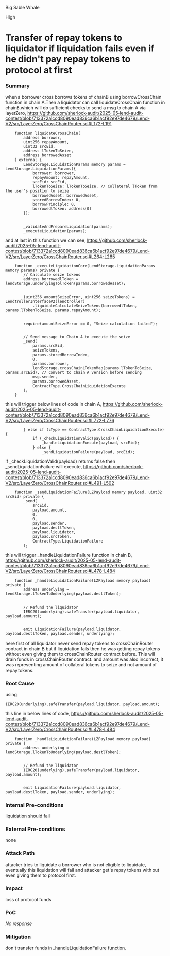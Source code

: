 Big Sable Whale

High

# Transfer of repay tokens to liquidator if liquidation fails even if he didn't pay repay tokens to protocol at first

### Summary

when a borrower cross borrows tokens of chainB using borrowCrossChain function in chain A.Then a liquidator can call liquidateCrossChain function in chainB.which will do sufficient checks to send a msg to chain A via layerZero,
https://github.com/sherlock-audit/2025-05-lend-audit-contest/blob/713372a1ccd8090ead836ca6b1acf92e97de4679/Lend-V2/src/LayerZero/CrossChainRouter.sol#L172-L191
```solidity
    function liquidateCrossChain(
        address borrower,
        uint256 repayAmount,
        uint32 srcEid,
        address lTokenToSeize,
        address borrowedAsset
    ) external {
        LendStorage.LiquidationParams memory params = LendStorage.LiquidationParams({
            borrower: borrower,
            repayAmount: repayAmount,
            srcEid: srcEid,
            lTokenToSeize: lTokenToSeize, // Collateral lToken from the user's position to seize
            borrowedAsset: borrowedAsset,
            storedBorrowIndex: 0,
            borrowPrinciple: 0,
            borrowedlToken: address(0)
        });


        _validateAndPrepareLiquidation(params);
        _executeLiquidation(params);
```
and at last in this function we can see,
https://github.com/sherlock-audit/2025-05-lend-audit-contest/blob/713372a1ccd8090ead836ca6b1acf92e97de4679/Lend-V2/src/LayerZero/CrossChainRouter.sol#L264-L285
```solidity
    function _executeLiquidationCore(LendStorage.LiquidationParams memory params) private {
        // Calculate seize tokens
        address borrowedlToken = lendStorage.underlyingTolToken(params.borrowedAsset);


        (uint256 amountSeizeError, uint256 seizeTokens) = LendtrollerInterfaceV2(lendtroller)
            .liquidateCalculateSeizeTokens(borrowedlToken, params.lTokenToSeize, params.repayAmount);


        require(amountSeizeError == 0, "Seize calculation failed");


        // Send message to Chain A to execute the seize
        _send(
            params.srcEid,
            seizeTokens,
            params.storedBorrowIndex,
            0,
            params.borrower,
            lendStorage.crossChainLTokenMap(params.lTokenToSeize, params.srcEid), // Convert to Chain A version before sending
            msg.sender,
            params.borrowedAsset,
            ContractType.CrossChainLiquidationExecute
        );
    }
```
this will trigger below lines of code in chain A,
https://github.com/sherlock-audit/2025-05-lend-audit-contest/blob/713372a1ccd8090ead836ca6b1acf92e97de4679/Lend-V2/src/LayerZero/CrossChainRouter.sol#L772-L776
```solidity
        } else if (cType == ContractType.CrossChainLiquidationExecute) {
            if (_checkLiquidationValid(payload)) {
                _handleLiquidationExecute(payload, srcEid);
            } else {
                _sendLiquidationFailure(payload, srcEid);
```
if _checkLiquidationValid(payload) returns false then _sendLiquidationFailure will execute,
https://github.com/sherlock-audit/2025-05-lend-audit-contest/blob/713372a1ccd8090ead836ca6b1acf92e97de4679/Lend-V2/src/LayerZero/CrossChainRouter.sol#L491-L502
```solidity
    function _sendLiquidationFailure(LZPayload memory payload, uint32 srcEid) private {
        _send(
            srcEid,
            payload.amount,
            0,
            0,
            payload.sender,
            payload.destlToken,
            payload.liquidator,
            payload.srcToken,
            ContractType.LiquidationFailure
        );
```
this will trigger _handleLiquidationFailure function in chain B,
https://github.com/sherlock-audit/2025-05-lend-audit-contest/blob/713372a1ccd8090ead836ca6b1acf92e97de4679/Lend-V2/src/LayerZero/CrossChainRouter.sol#L478-L484
```solidity
    function _handleLiquidationFailure(LZPayload memory payload) private {
        address underlying = lendStorage.lTokenToUnderlying(payload.destlToken);


        // Refund the liquidator
        IERC20(underlying).safeTransfer(payload.liquidator, payload.amount);


        emit LiquidationFailure(payload.liquidator, payload.destlToken, payload.sender, underlying);
``` 
here first of all liquidator never send repay tokens to crossChainRouter contract in chain B but if liquidation fails then he was getting repay tokens without even giving them to  crossChainRouter  contract before.
This will drain funds in crossChainRouter contract.
and amount was also incorrect, it was representing amount of collateral tokens to seize and not amount of repay tokens.


### Root Cause

using 
```solidity
IERC20(underlying).safeTransfer(payload.liquidator, payload.amount);
``` 
this line in below lines of code,
https://github.com/sherlock-audit/2025-05-lend-audit-contest/blob/713372a1ccd8090ead836ca6b1acf92e97de4679/Lend-V2/src/LayerZero/CrossChainRouter.sol#L478-L484
```solidity
    function _handleLiquidationFailure(LZPayload memory payload) private {
        address underlying = lendStorage.lTokenToUnderlying(payload.destlToken);


        // Refund the liquidator
        IERC20(underlying).safeTransfer(payload.liquidator, payload.amount);


        emit LiquidationFailure(payload.liquidator, payload.destlToken, payload.sender, underlying);
```


### Internal Pre-conditions

liquidation should fail

### External Pre-conditions

none 

### Attack Path

attacker tries to liquidate a borrower who is not eligible to liquidate, eventually this liquidation will fail and attacker get's repay tokens with out even giving them to protocol first.

### Impact

loss of protocol funds

### PoC

_No response_

### Mitigation

don't transfer funds in  _handleLiquidationFailure function.